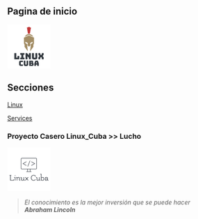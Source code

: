 ## Pagina de inicio

<img src="./img/espart.png" aling="center" alt="Lucho" width="100">

## Secciones


<a href="./src/Linux/Readme.md" aling="left">Linux</a>

<a href="./src/Services/Readme.md" aling="center">Services</a>


### Proyecto Casero Linux_Cuba >> Lucho

<img src="./img/coding.png" aling="center" alt="Lucho" width="100">

> _El conocimiento es la mejor inversión que se puede hacer_   
**_Abraham Lincoln_** 